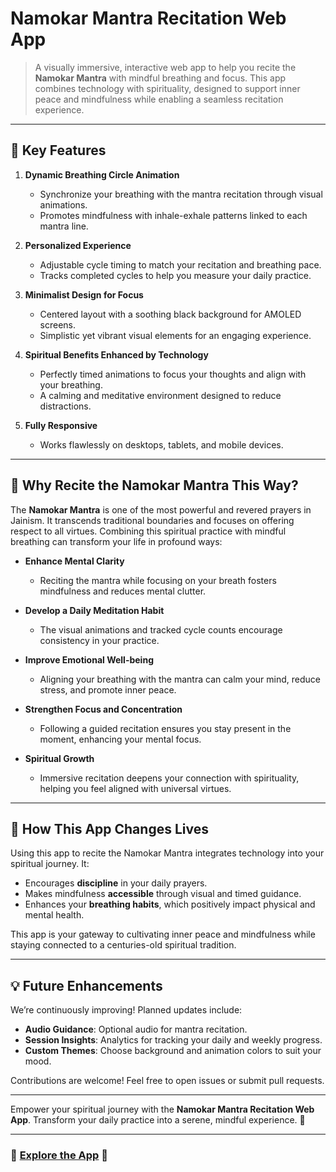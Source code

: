 # Namokar Mantra Recitation Web App  
> A visually immersive, interactive web app to help you recite the **Namokar Mantra** with mindful breathing and focus. This app combines technology with spirituality, designed to support inner peace and mindfulness while enabling a seamless recitation experience.

---

## 🌟 Key Features  

1. **Dynamic Breathing Circle Animation**  
   - Synchronize your breathing with the mantra recitation through visual animations.  
   - Promotes mindfulness with inhale-exhale patterns linked to each mantra line.  

2. **Personalized Experience**  
   - Adjustable cycle timing to match your recitation and breathing pace.  
   - Tracks completed cycles to help you measure your daily practice.  

3. **Minimalist Design for Focus**  
   - Centered layout with a soothing black background for AMOLED screens.  
   - Simplistic yet vibrant visual elements for an engaging experience.  

4. **Spiritual Benefits Enhanced by Technology**  
   - Perfectly timed animations to focus your thoughts and align with your breathing.  
   - A calming and meditative environment designed to reduce distractions.  

5. **Fully Responsive**  
   - Works flawlessly on desktops, tablets, and mobile devices.  

---

## 🌼 Why Recite the Namokar Mantra This Way?  

The **Namokar Mantra** is one of the most powerful and revered prayers in Jainism. It transcends traditional boundaries and focuses on offering respect to all virtues. Combining this spiritual practice with mindful breathing can transform your life in profound ways:  

- **Enhance Mental Clarity**  
   - Reciting the mantra while focusing on your breath fosters mindfulness and reduces mental clutter.  

- **Develop a Daily Meditation Habit**  
   - The visual animations and tracked cycle counts encourage consistency in your practice.  

- **Improve Emotional Well-being**  
   - Aligning your breathing with the mantra can calm your mind, reduce stress, and promote inner peace.  

- **Strengthen Focus and Concentration**  
   - Following a guided recitation ensures you stay present in the moment, enhancing your mental focus.  

- **Spiritual Growth**  
   - Immersive recitation deepens your connection with spirituality, helping you feel aligned with universal virtues.  

---

## 🌈 How This App Changes Lives  

Using this app to recite the Namokar Mantra integrates technology into your spiritual journey. It:  
- Encourages **discipline** in your daily prayers.  
- Makes mindfulness **accessible** through visual and timed guidance.  
- Enhances your **breathing habits**, which positively impact physical and mental health.  

This app is your gateway to cultivating inner peace and mindfulness while staying connected to a centuries-old spiritual tradition.

---
## 💡 Future Enhancements  

We’re continuously improving! Planned updates include:  
- **Audio Guidance**: Optional audio for mantra recitation.  
- **Session Insights**: Analytics for tracking your daily and weekly progress.  
- **Custom Themes**: Choose background and animation colors to suit your mood.  

Contributions are welcome! Feel free to open issues or submit pull requests.  

---

Empower your spiritual journey with the **Namokar Mantra Recitation Web App**. Transform your daily practice into a serene, mindful experience. 🌺  

--- 

### 🌟 [Explore the App](https://uttamjain8.github.io/Mindful-Mantra/) 🌟 

